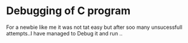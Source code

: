 # Debugging of C program
For a newbie like me it was not tat easy but after soo many unsucessfull attempts..I have managed to Debug it and run ..
